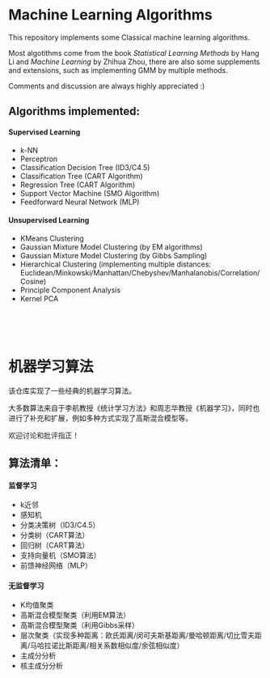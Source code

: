 # Machine Learning Algorithms

This repository implements some Classical machine learning algorithms.

Most algotithms come from the book *Statistical Learning Methods* by Hang Li and *Machine Learning* by Zhihua Zhou, there are also some supplements and extensions, such as implementing GMM by multiple methods.

Comments and discussion are always highly appreciated :)

## Algorithms implemented:


#### Supervised Learning

- k-NN
- Perceptron 
- Classification Decision Tree (ID3/C4.5)
- Classification Tree (CART Algorithm)
- Regression Tree (CART Algorithm)
- Support Vector Machine (SMO Algorithm)
- Feedforward Neural Network (MLP)



#### Unsupervised Learning

- KMeans Clustering
- Gaussian Mixture Model Clustering (by EM algorithms) 
- Gaussian Mixture Model Clustering (by Gibbs Sampling) 
- Hierarchical Clustering (implementing multiple distances: Euclidean/Minkowski/Manhattan/Chebyshev/Manhalanobis/Correlation/Cosine)
- Principle Component Analysis
- Kernel PCA

<br/> <br/> <br/> 


# 机器学习算法

该仓库实现了一些经典的机器学习算法。

大多数算法来自于李航教授《统计学习方法》和周志华教授《机器学习》，同时也进行了补充和扩展，例如多种方式实现了高斯混合模型等。

欢迎讨论和批评指正！

## 算法清单：

#### 监督学习

- k近邻
- 感知机
- 分类决策树（ID3/C4.5）
- 分类树（CART算法）
- 回归树（CART算法）
- 支持向量机（SMO算法）
- 前馈神经网络（MLP）

#### 无监督学习

- K均值聚类
- 高斯混合模型聚类（利用EM算法）
- 高斯混合模型聚类（利用Gibbs采样）
- 层次聚类（实现多种距离：欧氏距离/闵可夫斯基距离/曼哈顿距离/切比雪夫距离/马哈拉诺比斯距离/相关系数相似度/余弦相似度）
- 主成分分析
- 核主成分分析

<br/> <br/> <br/> 
